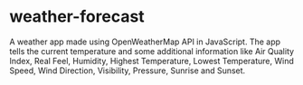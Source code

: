 # weather-forecast
A weather app made using OpenWeatherMap API in JavaScript.  The app tells the current temperature and some additional information like Air Quality Index, Real Feel, Humidity, Highest Temperature, Lowest Temperature, Wind Speed, Wind Direction, Visibility, Pressure, Sunrise and Sunset.
